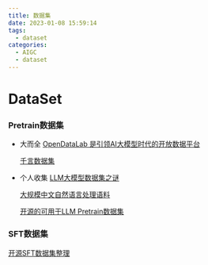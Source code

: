 ```yaml
---
title: 数据集
date: 2023-01-08 15:59:14
tags:
  - dataset
categories: 
  - AIGC
  - dataset  
---
```


<p></p>
<!-- more -->


# DataSet
### Pretrain数据集
+ 大而全 
  [OpenDataLab 是引领AI大模型时代的开放数据平台](http://opendatalab.com/)  
  
  [千言数据集](https://www.luge.ai/#/) 

+ 个人收集
  [LLM大模型数据集之谜](https://zhuanlan.zhihu.com/p/641187337)

  [大规模中文自然语言处理语料](https://github.com/brightmart/nlp_chinese_corpus)

  [开源的可用于LLM Pretrain数据集](https://github.com/Glanvery/LLM-Travel/blob/main/LLM_Pretrain_Datasets.md)

### SFT数据集
[开源SFT数据集整理](https://github.com/chaoswork/sft_datasets)

